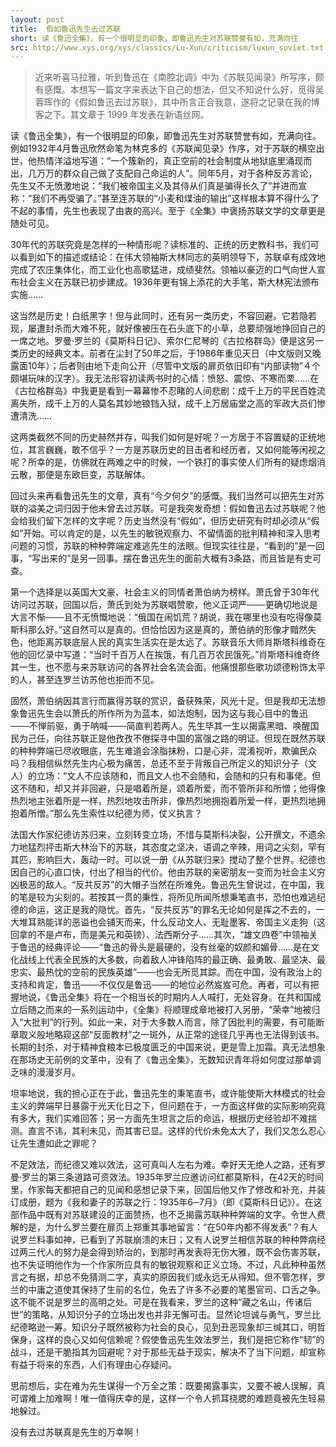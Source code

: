 ```yaml
---
layout: post
title:  假如鲁迅先生去过苏联
short: 读《鲁迅全集》，有一个很明显的印象，即鲁迅先生对苏联赞誉有如，充满向往
src: http://www.xys.org/xys/classics/Lu-Xun/criticism/luxun_soviet.txt
---
```


<blockquote>
近来听喜马拉雅，听到鲁迅在《南腔北调》中为《苏联见闻录》所写序，颇有感慨。本想写一篇文字来表达下自己的想法，但又不知说什么好，觅得吴蓉晖作的《假如鲁迅去过苏联》，其中所言正合我意，遂将之记录在我的博客之下。其文章于 1999 年发表在新语丝网。
</blockquote>

读《鲁迅全集》，有一个很明显的印象，即鲁迅先生对苏联赞誉有如，充满向往。例如1932年4月鲁迅欣然命笔为林克多的《苏联闻见录》作序，对于苏联的横空出世，他热情洋溢地写道：“一个簇新的，真正空前的社会制度从地狱底里涌现而出，几万万的群众自己做了支配自己命运的人”。同年5月，对于各种反苏言论，先生又不无愤激地说：“我们被帝国主义及其侍从们真是骗得长久了”并进而宣称：“我们不再受骗了。”甚至连苏联的“小麦和煤油的输出”这样根本算不得什么了不起的事情，先生也表现了由衷的高兴。至于《全集》中褒扬苏联文学的文章更是随处可见。

30年代的苏联究竟是怎样的一种情形呢？读标准的、正统的历史教科书，我们可以看到如下的描述或结论：在伟大领袖斯大林同志的英明领导下，苏联卓有成效地完成了农庄集体化，而工业化也高歌猛进，成绩斐然。领袖以豪迈的口气向世人宣布社会主义在苏联已初步建成。1936年更有锦上添花的大手笔，斯大林宪法颁布实施……

这当然是历史！白纸黑字！但与此同时，还有另一类历史，不容回避。它若隐若现，屡遭封杀而大难不死，就好像被压在石头底下的小草，总要顽强地挣回自己的一席之地。罗曼·罗兰的《莫斯科日记》、索尔仁尼琴的《古拉格群岛》便是这另一类历史的经典文本。前者在尘封了50年之后，于1986年重见天日（中文版则又晚露面10年）；后者则由地下走向公开（尽管中文版的扉页依旧印有“内部读物”４个颇堪玩味的汉字）。我无法形容初读两书时的心情：愤怒、震惊、不寒而栗……在《古拉格群岛》中我更是看到一幕幕惨不忍睹的人间悲剧：成千上万的平民百姓流离失所，成千上万的人莫名其妙地锒铛入狱，成千上万居庙堂之高的军政大员们惨遭清洗……

这两类截然不同的历史赫然并存，叫我们如何是好呢？一方居于不容置疑的正统地位，其言巍巍，敢不信乎？一方是苏联历史的目击者和经历者，又如何能等闲视之呢？所幸的是，仿佛就在两难之中的时候，一个铁打的事实使人们所有的疑虑烟消云散，那便是东欧巨变，苏联解体。

回过头来再看鲁迅先生的文章，真有“今夕何夕”的感慨。我们当然可以把先生对苏联的溢美之词归因于他未曾去过苏联。可是我突发奇想：假如鲁迅去过苏联呢？他会给我们留下怎样的文字呢？历史当然没有“假如”，但历史研究有时却必须从“假如”开始。可以肯定的是，以先生的敏锐观察力、不留情面的批判精神和深入思考问题的习惯，苏联的种种弊端定难逃先生的法眼。但现实往往是，“看到的”是一回事，“写出来的”是另一回事。摆在鲁迅先生的面前大概有3条路，而且皆是有史可查。

第一个选择是以英国大文豪、社会主义的同情者萧伯纳为榜样。萧氏曾于30年代访问过苏联，回国以后，萧氏到处为苏联唱赞歌，他义正词严───更确切地说是大言不惭───且不无愤慨地说：“俄国在闹饥荒？胡说，我在哪里也没有吃得像莫斯科那么好。”这自然可以是真的。但恰恰因为这是真的，萧伯纳的形像才黯然失色，他距离苏联底层人民的真实生活实在是太远了。苏联音乐大师肖斯塔科维奇在他的回忆录中写道：“当时千百万人在挨饿，有几百万农民饿死。”肖斯塔科维奇终其一生，也不愿与来苏联访问的各界社会名流会面。他痛恨那些歌功颂德粉饰太平的人，甚至连罗兰访苏他也拒而不见。

固然，萧伯纳因其言行而赢得苏联的赏识，备获殊荣，风光十足。但是我却无法想象鲁迅先生会以萧氏的所作所为为蓝本，如法炮制，因为这与我心目中的鲁迅───不惮前驱，勇于呐喊───简直判若两人。先生毕其一生以揭露黑暗、唤醒国民为己任，向往苏联正是他孜孜不倦探寻中国的富强之路的明证。但现在既然苏联的种种弊端已尽收眼底，先生难道会涂脂抹粉，口是心非，混淆视听，欺骗民众吗？我相信纵然先生内心极为痛苦，总还不至于背叛自己所定义的知识分子（文人）的立场：“文人不应该随和，而且文人也不会随和，会随和的只有和事佬。但这不随和，却又并非回避，只是唱着所是，颂着所爱，而不管所非和所憎；他得像热烈地主张着所是一样，热烈地攻击所非，像热烈地拥抱着所爱一样，更热烈地拥抱着所憎。”那么先生索性以纪德为师，仗义执言？

法国大作家纪德访苏归来，立刻转变立场，不惜与莫斯科决裂，公开撰文，不遗余力地猛烈抨击斯大林治下的苏联，其态度之坚决，语调之辛辣，用词之尖刻，罕有其匹，影响巨大，轰动一时。可以说一册《从苏联归来》搅动了整个世界。纪德也因自己的心直口快，付出了相当的代价。他由苏联的亲密朋友一变而为社会主义穷凶极恶的敌人。“反共反苏”的大帽子当然在所难免。鲁迅先生曾说过，在中国，我的笔是较为尖刻的。若按其一贯的秉性，将所见所闻所想秉笔直书，恐怕也难逃纪德的命运，这正是我的隐忧。首先，“反共反苏”的罪名无论如何是挥之不去的，一大堆耳熟能详的恶谥也会铺天而来，什么反动文人、无耻墨客、帝国主义走狗（这回拿的不是卢布，而是美元和英镑）、法西斯分子……其次，“雄文四卷”中领袖关于鲁迅的经典评论───“鲁迅的骨头是最硬的，没有丝毫的奴颜和媚骨……是在文化战线上代表全民族的大多数，向着敌人冲锋陷阵的最正确、最勇敢、最坚决、最忠实、最热忱的空前的民族英雄”───也会无所觅其踪。而在中国，没有政治上的支持和肯定，鲁迅───不仅仅是鲁迅───的地位必然岌岌可危。再者，可以有把握地说，《鲁迅全集》将在一个相当长的时期内人人喊打，无处容身。在共和国成立后随之而来的一系列运动中，《全集》将顺理成章地被打入另册，“荣幸”地被归入“大批判”的行列。如此一来，对于大多数人而言，除了因批判的需要，有可能断章取义般地略窥这部“反面教材”之一斑外，从正常的途径几乎再也无法得到该书。长期的封杀，对于精神食粮本已极度匮乏的中国来说，更是雪上加霜。真无法想象在那场史无前例的文革中，没有了《鲁迅全集》，无数知识青年将如何度过那单调乏味的漫漫岁月。

坦率地说，我的担心正在于此，鲁迅先生的秉笔直书，或许能使斯大林模式的社会主义的弊端早日暴露于光天化日之下，但问题在于，一方面这样做的实际影响究竟有多大，我们实难回答；另一方面先生坦言之后的命运，根据历史经验却不难揣测。直言不讳，其利未见，而其害已显。这样的代价未免太大了，我们又怎么忍心让先生遭如此之罪呢？

不足效法，而纪德又难以效法，这可真叫人左右为难。幸好天无绝人之路，还有罗曼·罗兰的第三条道路可资效法。1935年罗兰应邀访问红都莫斯科，在42天的时间里，作家每天都把自己的见闻和感想记录下来，回国后他又作了修改和补充，并装订成册，题为《我和妻子的苏联之行：1935年6─7月》（即《莫斯科日记》）。在这部作品中既有对苏联建设的正面赞扬，也不乏揭露苏联种种弊端的文字。令世人费解的是，为什么罗兰要在扉页上郑重其事地留言：“在50年内都不得发表”？有人说罗兰料事如神，已看到了苏联崩溃的末日；又有人说罗兰相信苏联的种种弊病经过两三代人的努力是会得到矫治的，到那时再发表将无伤大雅，既不会伤害苏联，也不失证明他作为一个作家所应具有的敏锐观察和正义立场。不过，凡此种种虽然言之有据，却总不免猜测二字，真实的原因我们或永远无从得知。但不管怎样，罗兰的中庸之道使其保持了生前的名位，免去了许多不必要的笔墨官司、口舌之争。这不能不说是罗兰的高明之处。可是在我看来，罗兰的这种“藏之名山，传诸后世”的策略，从知识分子的立场出发也并非无懈可击。显然论坦诚与勇气，罗兰比纪德略逊一筹。知识分子既然被称为社会的良心，见到丑恶现象却三缄其口，明哲保身，这样的良心又如何信赖呢？假使鲁迅先生效法罗兰，我们是把它称作“韧”的战斗，还是干脆指其为回避呢？对于那些无益于现实，解决不了当下问题，却宣称有益于将来的东西，人们有理由心存疑问。

思前想后，实在难为先生谋得一个万全之策：既要揭露事实，又要不被人误解，真可谓难上加难啊！唯一值得庆幸的是，这样一个令人抓耳挠腮的难题竟被先生轻易地躲过。

没有去过苏联真是先生的万幸啊！